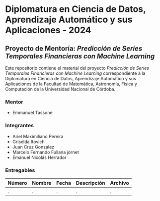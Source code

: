 # Diplomatura en Ciencia de Datos, Aprendizaje Automático y sus Aplicaciones - 2024

## Proyecto de Mentoría: *Predicción de Series Temporales Financieras con Machine Learning*

Este repositorio contiene el material del proyecto *Predicción de Series Temporales Financieras con Machine Learning* correspondiente a la Diplomatura en Ciencia de Datos, Aprendizaje Automático y sus Aplicaciones de la Facultad de Matemática, Astronomía, Física y Computación de la Universidad Nacional de Córdoba.

### Mentor

- Emmanuel Tassone

### Integrantes

- Ariel Maximiliano Pereira
- Griselda Itovich
- Juan Cruz Gonzalez
- Marcelo Fernando Fullana jornet
- Emanuel Nicolás Herrador

### Entregables

| Número | Nombre | Fecha | Descripción | Archivo |
| ------ | ------ | ----- | ----------- | ------- |
| . | . | . | . | . |
